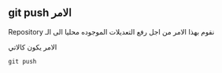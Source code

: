 ## git push الامر

 Repository نقوم بهذا الامر من اجل رفع التعديلات الموجوده محليا الى الـ

الامر يكون كالاتي

`git push`

